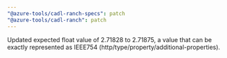 ```yaml
---
"@azure-tools/cadl-ranch-specs": patch
"@azure-tools/cadl-ranch": patch
---
```


Updated expected float value of 2.71828 to 2.71875, a value that can be exactly represented as IEEE754 (http/type/property/additional-properties).
